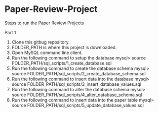 # Paper-Review-Project

Steps to run the Paper Review Projects

Part 1
1. Clone this gitbug repository.
2. FOLDER_PATH is where this project is downloaded.
3. Open MySQL command line client. 
4. Run the following command to setup the database
   mysql> source FOLDER_PATH/sql_scripts/1_create_database.sql
5. Run the following command to create the database schema
   mysql> source FOLDER_PATH/sql_scripts/2_create_database_schema.sql
6. Run the following command to insert data into the database
   mysql> source FOLDER_PATH/sql_scripts/3_insert_database_values.sql
7. Run the following command to alter the database schema
   mysql> source FOLDER_PATH/sql_scripts/4_alter_database_schema.sql
8. Run the following command to insert data into the paper table
   mysql> source FOLDER_PATH/sql_scripts/5_update_database_values.sql
   
   
